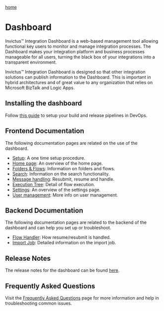 [home](../README.md)

# Dashboard

Invictus™ Integration Dashboard is a web-based management tool allowing functional key users to monitor and manage integration processes. The Dashboard makes your integration platform and business processes manageable for all users, turning the black box of your integrations into a transparent environment.

Invictus™ Integration Dashboard is designed so that other integration solutions can publish information to the Dashboard. This is important in hybrid architectures and of great value to any organization that relies on Microsoft BizTalk and Logic Apps.

## Installing the dashboard

Follow [this guide](installation/dashboard-installation.md) to setup your build and release pipelines in DevOps.

## Frontend Documentation

The following documentation pages are related on the use of the dashboard.

* [Setup](setup.md): A one time setup procedure.
* [Home page](home.md): An overview of the home page.
* [Folders & Flows](foldersflows.md): Information on folders and flows.
* [Search](search.md): Information on the search functionality.
* [Message handling](messagehandling.md): Resubmit, resume and handle.
* [Execution Tree](executiontree.md): Detail of flow execution.
* [Settings](settings.md): An overview of the settings page.
* [User management](usermanagement.md): More info on user management.

## Backend Documentation

The following documentation pages are related to the backend of the dashboard and can help you set up or troubleshoot.

* [Flow Handler](flowhandler.md): How resume/resubmit is handled.
* [Import Job](importjob.md): Detailed information on the import job.

## Release Notes

The release notes for the dashboard can be found [here](https://github.com/invictus-integration/docs-ifa/releases).

## Frequently Asked Questions

Visit the [Frequently Asked Questions](support/faq.md) page for more information and help in troubleshooting common issues.
